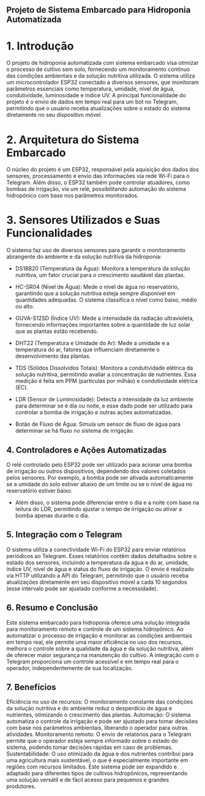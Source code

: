 ## Projeto de Sistema Embarcado para Hidroponia Automatizada

# 1. Introdução
O projeto de hidroponia automatizada com sistema embarcado visa otimizar o processo de cultivo sem solo, fornecendo um monitoramento contínuo das condições ambientais e da solução nutritiva utilizada. O sistema utiliza um microcontrolador ESP32 conectado a diversos sensores, que monitoram parâmetros essenciais como temperatura, umidade, nível de água, condutividade, luminosidade e índice UV. A principal funcionalidade do projeto é o envio de dados em tempo real para um bot no Telegram, permitindo que o usuário receba atualizações sobre o estado do sistema diretamente no seu dispositivo móvel.

# 2. Arquitetura do Sistema Embarcado
O núcleo do projeto é um ESP32, responsável pela aquisição dos dados dos sensores, processamento e envio das informações via rede Wi-Fi para o Telegram. Além disso, o ESP32 também pode controlar atuadores, como bombas de irrigação, via um relé, possibilitando automação do sistema hidropônico com base nos parâmetros monitorados.

# 3. Sensores Utilizados e Suas Funcionalidades
O sistema faz uso de diversos sensores para garantir o monitoramento abrangente do ambiente e da solução nutritiva da hidroponia:

- DS18B20 (Temperatura da Água): Monitora a temperatura da solução nutritiva, um fator crucial para o crescimento saudável das plantas.

- HC-SR04 (Nível de Água): Mede o nível de água no reservatório, garantindo que a solução nutritiva esteja sempre disponível em quantidades adequadas. O sistema classifica o nível como baixo, médio ou alto.

- GUVA-S12SD (Índice UV): Mede a intensidade da radiação ultravioleta, fornecendo informações importantes sobre a quantidade de luz solar que as plantas estão recebendo.

- DHT22 (Temperatura e Umidade do Ar): Mede a umidade e a temperatura do ar, fatores que influenciam diretamente o desenvolvimento das plantas.

- TDS (Sólidos Dissolvidos Totais): Monitora a condutividade elétrica da solução nutritiva, permitindo avaliar a concentração de nutrientes. Essa medição é feita em PPM (partículas por milhão) e condutividade elétrica (EC).

- LDR (Sensor de Luminosidade): Detecta a intensidade da luz ambiente para determinar se é dia ou noite, e esse dado pode ser utilizado para controlar a bomba de irrigação e outras ações automatizadas.

- Botão de Fluxo de Água: Simula um sensor de fluxo de água para determinar se há fluxo no sistema de irrigação.

## 4. Controladores e Ações Automatizadas
O relé controlado pelo ESP32 pode ser utilizado para acionar uma bomba de irrigação ou outros dispositivos, dependendo dos valores coletados pelos sensores. Por exemplo, a bomba pode ser ativada automaticamente se a umidade do solo estiver abaixo de um limite ou se o nível de água no reservatório estiver baixo.

- Além disso, o sistema pode diferenciar entre o dia e a noite com base na leitura do LDR, permitindo ajustar o tempo de irrigação ou ativar a bomba apenas durante o dia.

## 5. Integração com o Telegram
O sistema utiliza a conectividade Wi-Fi do ESP32 para enviar relatórios periódicos ao Telegram. Esses relatórios contêm dados detalhados sobre o estado dos sensores, incluindo a temperatura da água e do ar, umidade, índice UV, nível de água e status do fluxo de irrigação. O envio é realizado via HTTP utilizando a API do Telegram, permitindo que o usuário receba atualizações diretamente em seu dispositivo móvel a cada 10 segundos (esse intervalo pode ser ajustado conforme a necessidade).

## 6. Resumo e Conclusão
Este sistema embarcado para hidroponia oferece uma solução integrada para monitoramento remoto e controle de um sistema hidropônico. Ao automatizar o processo de irrigação e monitorar as condições ambientais em tempo real, ele permite uma maior eficiência no uso dos recursos, melhora o controle sobre a qualidade da água e da solução nutritiva, além de oferecer maior segurança na manutenção do cultivo. A integração com o Telegram proporciona um controle acessível e em tempo real para o operador, independentemente de sua localização.

## 7. Benefícios
Eficiência no uso de recursos: O monitoramento constante das condições da solução nutritiva e do ambiente reduz o desperdício de água e nutrientes, otimizando o crescimento das plantas.
Automação: O sistema automatiza o controle da irrigação e pode ser ajustado para tomar decisões com base nos parâmetros ambientais, liberando o operador para outras atividades.
Monitoramento remoto: O envio de relatórios para o Telegram permite que o operador esteja sempre informado sobre o estado do sistema, podendo tomar decisões rápidas em caso de problemas.
Sustentabilidade: O uso otimizado da água e dos nutrientes contribui para uma agricultura mais sustentável, o que é especialmente importante em regiões com recursos limitados.
Este sistema pode ser expandido e adaptado para diferentes tipos de cultivos hidropônicos, representando uma solução versátil e de fácil acesso para pequenos e grandes produtores.
